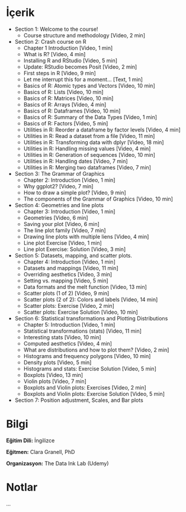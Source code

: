 # İçerik
* Section 1: Welcome to the course!
  + Course structure and methodology [Video, 2 min]
* Section 2: Crash course on R
  + Chapter 1 Introduction [Video, 1 min]
  + What is R? [Video, 4 min]
  + Installing R and RStudio [Video, 5 min]
  + Update: RStudio becomes Posit [Video, 2 min]
  + First steps in R [Video, 9 min]
  + Let me interrupt this for a moment... [Text, 1 min]
  + Basics of R: Atomic types and Vectors [Video, 10 min]
  + Basics of R: Lists [Video, 10 min]
  + Basics of R: Matrices [Video, 10 min]
  + Basics of R: Arrays [Video, 4 min]
  + Basics of R: Dataframes [Video, 10 min]
  + Basics of R: Summary of the Data Types [Video, 1 min]
  + Basics of R: Factors [Video, 5 min]
  + Utilities in R: Reorder a dataframe by factor levels [Video, 4 min]
  + Utilities in R: Read a dataset from a file [Video, 11 min]
  + Utilities in R: Transforming data with dplyr [Video, 18 min]
  + Utilities in R: Handling missing values [Video, 4 min]
  + Utilities in R: Generation of sequences [Video, 10 min]
  + Utilities in R: Handling dates [Video, 7 min]
  + Utilities in R: Merging two dataframes [Video, 7 min]
* Section 3: The Grammar of Graphics
  + Chapter 2: Introduction [Video, 1 min]
  + Why ggplot2? [Video, 7 min]
  + How to draw a simple plot? [Video, 9 min]
  + The components of the Grammar of Graphics [Video, 10 min]
* Section 4: Geometries and line plots
  + Chapter 3: Introduction [Video, 1 min]
  + Geometries [Video, 6 min]
  + Saving your plot [Video, 6 min]
  + The line plot family [Video, 7 min]
  + Drawing line plots with multiple liens [Video, 4 min]
  + Line plot Exercise [Video, 1 min]
  + Line plot Exercise: Solution [Video, 3 min]
* Section 5: Datasets, mapping, and scatter plots.
  + Chapter 4: Introduction [Video, 1 min]
  + Datasets and mappings [Video, 11 min]
  + Overriding aesthetics [Video, 3 min]
  + Setting vs. mapping [Video, 5 min]
  + Data formats and the melt function [Video, 13 min]
  + Scatter plots (1 of 2) [Video, 9 min]
  + Scatter plots (2 of 2): Colors and labels [Video, 14 min]
  + Scatter plots: Exercise [Video, 2 min]
  + Scatter plots: Exercise Solution [Video, 10 min]
* Section 6: Statistical transformations and Plotting Distributions
  + Chapter 5: Introduction [Video, 1 min]
  + Statistical transformations (stats) [Video, 11 min]
  + Interesting stats [Video, 10 min]
  + Computed aesthetics [Video, 4 min]
  + What are distributions and how to plot them? [Video, 2 min]
  + Histograms and frequency polygons [Video, 10 min]
  + Density plots [Video, 5 min]
  + Histograms and stats: Exercise Solution [Video, 5 min]
  + Boxplots [Video, 13 min]
  + Violin plots [Video, 7 min]
  + Boxplots and Violin plots: Exercises [Video, 2 min]
  + Boxplots and Violin plots: Exercise Solution [Video, 5 min]
* Section 7: Position adjustment, Scales, and Bar plots

# Bilgi
**Eğitim Dili:** İngilizce

**Eğitmen:** Clara Granell, PhD

**Organizasyon:** The Data Ink Lab (Udemy)

# Notlar
...
